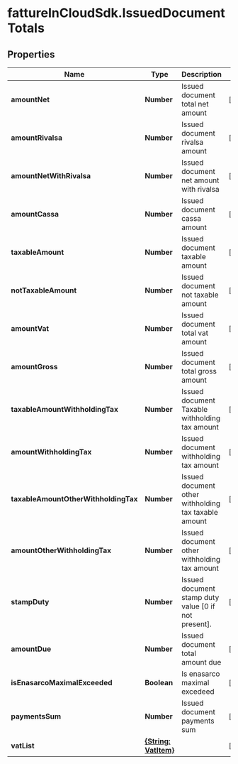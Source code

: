 # fattureInCloudSdk.IssuedDocumentTotals

## Properties

Name | Type | Description | Notes
------------ | ------------- | ------------- | -------------
**amountNet** | **Number** | Issued document total net amount | [optional] 
**amountRivalsa** | **Number** | Issued document rivalsa amount | [optional] 
**amountNetWithRivalsa** | **Number** | Issued document net amount with rivalsa | [optional] 
**amountCassa** | **Number** | Issued document cassa amount | [optional] 
**taxableAmount** | **Number** | Issued document taxable amount | [optional] 
**notTaxableAmount** | **Number** | Issued document not taxable amount | [optional] 
**amountVat** | **Number** | Issued document total vat amount | [optional] 
**amountGross** | **Number** | Issued document total gross amount | [optional] 
**taxableAmountWithholdingTax** | **Number** | Issued document Taxable withholding tax amount | [optional] 
**amountWithholdingTax** | **Number** | Issued document withholding tax amount | [optional] 
**taxableAmountOtherWithholdingTax** | **Number** | Issued document other withholding tax taxable amount | [optional] 
**amountOtherWithholdingTax** | **Number** | Issued document other withholding tax amount | [optional] 
**stampDuty** | **Number** | Issued document stamp duty value [0 if not present]. | [optional] 
**amountDue** | **Number** | Issued document total amount due | [optional] 
**isEnasarcoMaximalExceeded** | **Boolean** | Is enasarco maximal excedeed | [optional] 
**paymentsSum** | **Number** | Issued document payments sum | [optional] 
**vatList** | [**{String: VatItem}**](VatItem.md) |  | [optional] 


